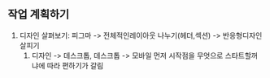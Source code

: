 ## 작업 계획하기

1. 디자인 살펴보기: 피그마 -> 전체적인레이아웃 나누기(헤더,섹션) -> 반응형디자인 살피기
	1. 디자인 -> 데스크톱, 데스크톱 -> 모바일  먼저 시작점을 무엇으로 스타트할꺼냐에  따라 편하기가 갈림